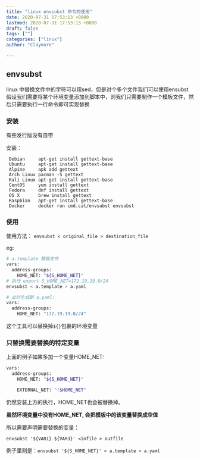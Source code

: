 ```yaml
---
title: "linux envsubst 命令的使用"
date: 2020-07-31 17:53:13 +0800
lastmod: 2020-07-31 17:53:13 +0800
draft: false
tags: [""]
categories: ["linux"]
author: "Claymore"

---
```


## envsubst

linux 中替换文件中的字符可以用sed，但是对个多个文件我们可以使用ensubst  假设我们需要将某个环境变量添加到脚本中，则我们只需要制作一个模板文件，然后只需要执行一行命令即可实现替换



### 安装

有些发行版没有自带

安装：

```
 Debian     apt-get install gettext-base
 Ubuntu     apt-get install gettext-base
 Alpine     apk add gettext
 Arch Linux pacman -S gettext
 Kali Linux apt-get install gettext-base
 CentOS     yum install gettext
 Fedora     dnf install gettext
 OS X       brew install gettext
 Raspbian   apt-get install gettext-base
 Docker     docker run cmd.cat/envsubst envsubst
```



### 使用

使用方法：
`envsubst < original_file > destination_file`

eg:

``` sh
# a.template 模板文件
vars:
  address-groups:
    HOME_NET: "${S_HOME_NET}"
# 执行 export S_HOME_NET=172.19.19.0/24
envsubst < a.template > a.yaml

# 此时生成新 a.yaml:
vars:
  address-groups:
    HOME_NET: "172.19.19.0/24"
```

这个工具可以替换掉`${}`包裹的环境变量





### 只替换需要替换的特定变量

上面的例子如果多加一个变量HOME_NET:

``` sh
vars:
  address-groups:
    HOME_NET: "${S_HOME_NET}"

    EXTERNAL_NET: "!$HOME_NET"
```

仍然安装上方的执行，HOME_NET也会被替换掉。

**虽然环境变量中没有HOME_NET, 会把模板中的该变量替换成空值**

所以需要声明需要替换的变量：

`envsubst '${VAR1} ${VAR3}' <infile > outfile`

例子里则是：`envsubst '${S_HOME_NET}' < a.template > a.yaml`

